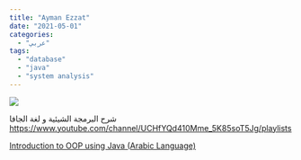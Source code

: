 ```yaml
---
title: "Ayman Ezzat"
date: "2021-05-01"
categories:
  - "عربي"
tags:
  - "database"
  - "java"
  - "system analysis"
---
```


![](https://yt3.ggpht.com/ytc/AAUvwngltZN-o1D9-PF6CDqs49kVDKJXlJm9j1AKWmN1tw=s176-c-k-c0x00ffffff-no-rj)

شرح البرمجة الشيئية و لغة الجافا https://www.youtube.com/channel/UCHfYQd410Mme_5K85soT5Jg/playlists

[Introduction to OOP using Java (Arabic Language)](https://www.youtube.com/channel/UCHfYQd410Mme_5K85soT5Jg/playlists)
